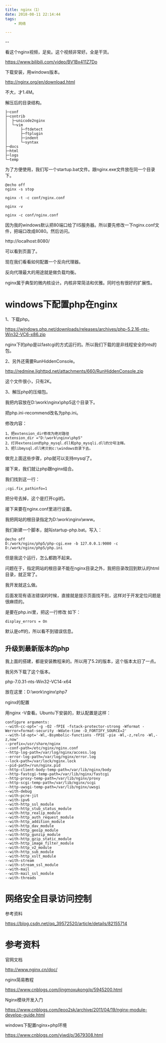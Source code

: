 ```yaml
---
title: nginx（1）
date: 2018-08-11 22:14:44
tags:
	- 网络

---
```


--

看这个nginx视频，足矣。这个视频非常好。全是干货。

https://www.bilibili.com/video/BV1Bx411Z7Do

下载安装，用windows版本。

http://nginx.org/en/download.html

不大，才1.4M。

解压后的目录结构。

```
├─conf
├─contrib
│  ├─unicode2nginx
│  └─vim
│      ├─ftdetect
│      ├─ftplugin
│      ├─indent
│      └─syntax
├─docs
├─html
├─logs
└─temp
```

为了方便使用，我们写一个startup.bat文件。跟nginx.exe文件放在同一个目录下。

```
@echo off
nginx -s stop

nginx -t -c conf/nginx.conf

nginx -v

nginx -c conf/nginx.conf
```

因为我的windows默认把80端口给了IIS服务器。所以要先修改一下nginx.conf文件，把端口改成8080。然后访问。

http://localhost:8080/

可以看到页面了。

现在我们看看如何配置一个反向代理器。



反向代理最大的用途就是做负载均衡。



nginx属于典型的微内核设计。内核非常简洁和优雅。同时也有很好的扩展性。



# windows下配置php在nginx

1、下载php。

https://windows.php.net/downloads/releases/archives/php-5.2.16-nts-Win32-VC6-x86.zip

nginx下的php是以fastcgi的方式运行的。所以我们下载的是非线程安全的nts的包。

2、另外还需要RunHiddenConsole。

http://redmine.lighttpd.net/attachments/660/RunHiddenConsole.zip

这个文件很小，只有2K。

3、解压php的压缩包。

我把内容放在D:\work\nginx\php5这个目录下。

把php.ini-recommend改名为php.ini。

修改内容：

```
1、把extension_dir修改为绝对路径
extension_dir ="D:\work\nginx\php5"
2、打开extension的php_mysql.dll和php_mysqli.dll的分号注释。
3、把libmysql.dll拷贝到c:\windows目录下去。
```

做完上面这些步骤，php就可以支持mysql了。

接下来，我们就让php跟nginx结合。

我们找到这一行：

```
;cgi.fix_pathinfo=1
```

把分号去掉，这个是打开cgi的。

接下来要在nginx.conf里进行设置。

我把网站的根目录指定为D:\work\nginx\www。

我们新建一个脚本，就叫startup-php.bat。写入：

```
@echo off
D:/work/nginx/php5/php-cgi.exe -b 127.0.0.1:9000 -c D:/work/nginx/php5/php.ini
```

但是我这个运行，怎么都跑不起来。

问题在于，指定网站的根目录不能在nginx目录之外，我把目录改回到默认的html目录，就正常了。

我开发就这么做。



后面发现有语法错误的时候，直接就是提示页面找不到，这样对于开发定位问题是很麻烦的。

是要在php.ini里，把这一行修改 如下：

```
display_errors = On
```

默认是off的，所以看不到错误信息。

## 升级到最新版本的php

我上面的搭建，都是安装教程来的。所以用了5.2的版本，这个版本太旧了一点。

我另外下载了这个版本。

php-7.0.31-nts-Win32-VC14-x64

放在这里：D:\work\nginx\php7



nginx的配置

用nginx -V查看。Ubuntu下安装的，默认配置是这样：

````
configure arguments: 
--with-cc-opt='-g -O2 -fPIE -fstack-protector-strong -Wformat -Werror=format-security -Wdate-time -D_FORTIFY_SOURCE=2' 
--with-ld-opt='-Wl,-Bsymbolic-functions -fPIE -pie -Wl,-z,relro -Wl,-z,now' 
--prefix=/usr/share/nginx 
--conf-path=/etc/nginx/nginx.conf 
--http-log-path=/var/log/nginx/access.log 
--error-log-path=/var/log/nginx/error.log 
--lock-path=/var/lock/nginx.lock 
--pid-path=/run/nginx.pid 
--http-client-body-temp-path=/var/lib/nginx/body 
--http-fastcgi-temp-path=/var/lib/nginx/fastcgi 
--http-proxy-temp-path=/var/lib/nginx/proxy 
--http-scgi-temp-path=/var/lib/nginx/scgi 
--http-uwsgi-temp-path=/var/lib/nginx/uwsgi 
--with-debug 
--with-pcre-jit 
--with-ipv6 
--with-http_ssl_module 
--with-http_stub_status_module 
--with-http_realip_module 
--with-http_auth_request_module 
--with-http_addition_module 
--with-http_dav_module 
--with-http_geoip_module 
--with-http_gunzip_module 
--with-http_gzip_static_module 
--with-http_image_filter_module 
--with-http_v2_module 
--with-http_sub_module 
--with-http_xslt_module 
--with-stream 
--with-stream_ssl_module
--with-mail 
--with-mail_ssl_module 
--with-threads

````

# 网络安全目录访问控制



参考资料

https://blog.csdn.net/qq_39572520/article/details/82155714



# 参考资料

官网文档

http://www.nginx.cn/doc/

nginx简易教程

https://www.cnblogs.com/jingmoxukong/p/5945200.html

Nginx模块开发入门

https://www.cnblogs.com/leoo2sk/archive/2011/04/19/nginx-module-develop-guide.html

windows下配置nginx+php环境

https://www.cnblogs.com/yiwd/p/3679308.html